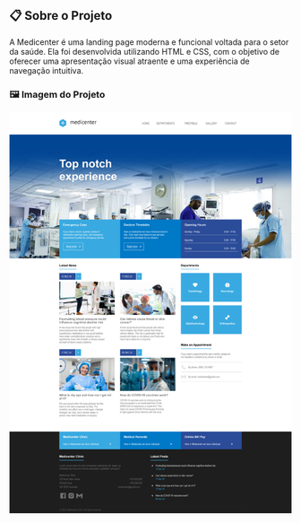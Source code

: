 ## 📋 Sobre o Projeto

A Medicenter é uma landing page moderna e funcional voltada para o setor da saúde. Ela foi desenvolvida utilizando HTML e CSS, com o objetivo de oferecer uma apresentação visual atraente e uma experiência de navegação intuitiva.

### 🖼️ Imagem do Projeto

<div align="center">
    <img src="./assets/images/Medicenter.png" alt="Medicenter Landing Page" /> 
</div
